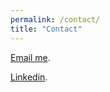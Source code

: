 ```yaml
---
permalink: /contact/
title: "Contact"
---
```


[Email me](mailto:zr.feng@outlook.com). 

[Linkedin](https://www.linkedin.com/in/glenn-zirui-feng/). 
